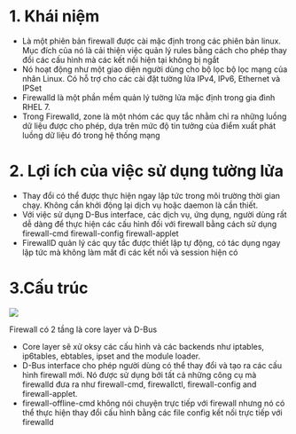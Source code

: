 # 1. Khái niệm
- Là một phiên bản firewall được cài mặc định trong các phiên bản linux. Mục đích của nó là cải thiện việc quản lý rules bằng cách cho phép thay đổi các cấu hình mà các kết nối hiện tại không bị ngắt 
- Nó hoạt động như một giao diện người dùng cho bộ lọc bộ lọc mạng của nhân Linux. Có hỗ trợ cho các cài đặt tường lửa IPv4, IPv6, Ethernet và IPSet
- Firewalld là một phần mềm quản lý tường lửa mặc định trong gia đình RHEL 7.
- Trong Firewalld, zone là một nhóm các quy tắc nhằm chỉ ra những luồng dữ liệu được cho phép, dựa trên mức độ tin tưởng của điểm xuất phát luồng dữ liệu đó trong hệ thống mạng
# 2. Lợi ích của việc sử dụng tường lửa
- Thay đổi có thể được thực hiện ngay lập tức trong môi trường thời gian chạy. Không cần khởi động lại dịch vụ hoặc daemon là cần thiết.
- Với việc sử dụng D-Bus interface, các dịch vụ, ứng dụng, người dùng rất dễ dàng để thực hiện các cấu hình đối với firewall bằng cách sử dụng firewall-cmd firewall-config firewall-applet
- FirewallD quản lý các quy tắc được thiết lập tự động, có tác dụng ngay lập tức mà không làm mất đi các kết nối và session hiện có
# 3.Cấu trúc 
![](https://github.com/duckmak14/thuctapsinh/blob/master/Anhduc/iptables/images/68747470733a2f2f692e696d6775722e636f6d2f43456b546158432e706e67.png)

Firewall có 2 tầng là core layer và D-Bus
- Core layer sẽ xử oksy các cấu hình và các backends như iptables, ip6tables, ebtables, ipset and the module loader.
- D-Bus interface cho phép người dùng có thể thay đổi và tạo ra các cấu hình firewall mới. Nó được sử dụng bởi tất cả những công cụ mà firewalld đưa ra như firewall-cmd, firewallctl, firewall-config and firewall-applet.
- firewall-offline-cmd không nói chuyện trực tiếp với firewall nhưng nó có thể thực hiện thay đổi cấu hình bằng các file config kết nối trực tiếp với firewalld